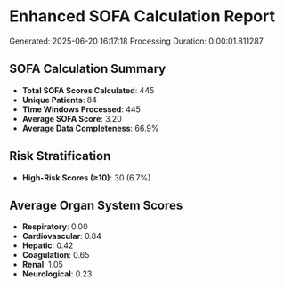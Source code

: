 # Enhanced SOFA Calculation Report
Generated: 2025-06-20 16:17:18
Processing Duration: 0:00:01.811287

## SOFA Calculation Summary
- **Total SOFA Scores Calculated**: 445
- **Unique Patients**: 84
- **Time Windows Processed**: 445
- **Average SOFA Score**: 3.20
- **Average Data Completeness**: 66.9%

## Risk Stratification
- **High-Risk Scores (≥10)**: 30 (6.7%)

## Average Organ System Scores
- **Respiratory**: 0.00
- **Cardiovascular**: 0.84
- **Hepatic**: 0.42
- **Coagulation**: 0.65
- **Renal**: 1.05
- **Neurological**: 0.23